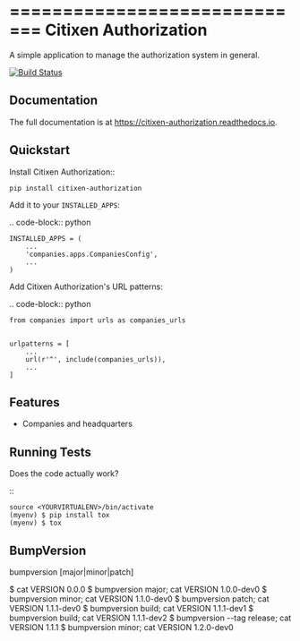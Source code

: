 =============================
Citixen Authorization
=============================

A simple application to manage the authorization system in general.

[![Build Status](https://travis-ci.org/citixensas/citixen-authorization.svg?branch=master)](https://travis-ci.org/citixensas/citixen-authorization)

Documentation
-------------

The full documentation is at https://citixen-authorization.readthedocs.io.

Quickstart
----------

Install Citixen Authorization::

    pip install citixen-authorization

Add it to your `INSTALLED_APPS`:

.. code-block:: python

    INSTALLED_APPS = (
        ...
        'companies.apps.CompaniesConfig',
        ...
    )

Add Citixen Authorization's URL patterns:

.. code-block:: python

    from companies import urls as companies_urls


    urlpatterns = [
        ...
        url(r'^', include(companies_urls)),
        ...
    ]


Features
--------

* Companies and headquarters

Running Tests
-------------

Does the code actually work?

::

    source <YOURVIRTUALENV>/bin/activate
    (myenv) $ pip install tox
    (myenv) $ tox


BumpVersion
-----------

bumpversion [major|minor|patch]

$ cat VERSION
0.0.0
$ bumpversion major; cat VERSION
1.0.0-dev0
$ bumpversion minor; cat VERSION
1.1.0-dev0
$ bumpversion patch; cat VERSION
1.1.1-dev0
$ bumpversion build; cat VERSION
1.1.1-dev1
$ bumpversion build; cat VERSION
1.1.1-dev2
$ bumpversion --tag release; cat VERSION
1.1.1
$ bumpversion minor; cat VERSION
1.2.0-dev0
